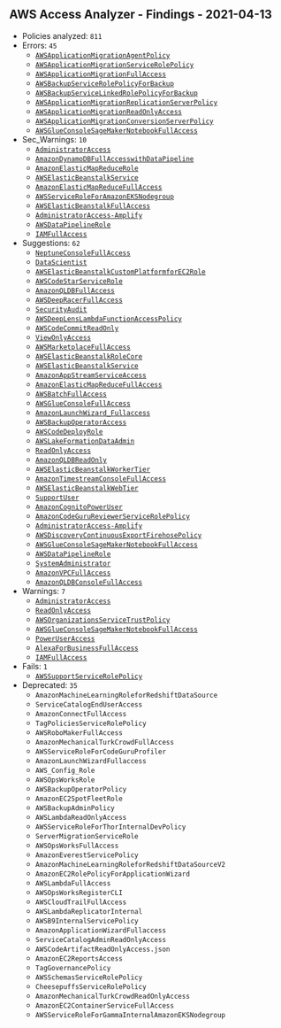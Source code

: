 ## AWS Access Analyzer - Findings - 2021-04-13

- Policies analyzed: `811`
- Errors: `45`
  - [`AWSApplicationMigrationAgentPolicy`](./AWSApplicationMigrationAgentPolicy.json)
  - [`AWSApplicationMigrationServiceRolePolicy`](./AWSApplicationMigrationServiceRolePolicy.json)
  - [`AWSApplicationMigrationFullAccess`](./AWSApplicationMigrationFullAccess.json)
  - [`AWSBackupServiceRolePolicyForBackup`](./AWSBackupServiceRolePolicyForBackup.json)
  - [`AWSBackupServiceLinkedRolePolicyForBackup`](./AWSBackupServiceLinkedRolePolicyForBackup.json)
  - [`AWSApplicationMigrationReplicationServerPolicy`](./AWSApplicationMigrationReplicationServerPolicy.json)
  - [`AWSApplicationMigrationReadOnlyAccess`](./AWSApplicationMigrationReadOnlyAccess.json)
  - [`AWSApplicationMigrationConversionServerPolicy`](./AWSApplicationMigrationConversionServerPolicy.json)
  - [`AWSGlueConsoleSageMakerNotebookFullAccess`](./AWSGlueConsoleSageMakerNotebookFullAccess.json)
- Sec_Warnings: `10`
  - [`AdministratorAccess`](./AdministratorAccess.json)
  - [`AmazonDynamoDBFullAccesswithDataPipeline`](./AmazonDynamoDBFullAccesswithDataPipeline.json)
  - [`AmazonElasticMapReduceRole`](./AmazonElasticMapReduceRole.json)
  - [`AWSElasticBeanstalkService`](./AWSElasticBeanstalkService.json)
  - [`AmazonElasticMapReduceFullAccess`](./AmazonElasticMapReduceFullAccess.json)
  - [`AWSServiceRoleForAmazonEKSNodegroup`](./AWSServiceRoleForAmazonEKSNodegroup.json)
  - [`AWSElasticBeanstalkFullAccess`](./AWSElasticBeanstalkFullAccess.json)
  - [`AdministratorAccess-Amplify`](./AdministratorAccess-Amplify.json)
  - [`AWSDataPipelineRole`](./AWSDataPipelineRole.json)
  - [`IAMFullAccess`](./IAMFullAccess.json)
- Suggestions: `62`
  - [`NeptuneConsoleFullAccess`](./NeptuneConsoleFullAccess.json)
  - [`DataScientist`](./DataScientist.json)
  - [`AWSElasticBeanstalkCustomPlatformforEC2Role`](./AWSElasticBeanstalkCustomPlatformforEC2Role.json)
  - [`AWSCodeStarServiceRole`](./AWSCodeStarServiceRole.json)
  - [`AmazonQLDBFullAccess`](./AmazonQLDBFullAccess.json)
  - [`AWSDeepRacerFullAccess`](./AWSDeepRacerFullAccess.json)
  - [`SecurityAudit`](./SecurityAudit.json)
  - [`AWSDeepLensLambdaFunctionAccessPolicy`](./AWSDeepLensLambdaFunctionAccessPolicy.json)
  - [`AWSCodeCommitReadOnly`](./AWSCodeCommitReadOnly.json)
  - [`ViewOnlyAccess`](./ViewOnlyAccess.json)
  - [`AWSMarketplaceFullAccess`](./AWSMarketplaceFullAccess.json)
  - [`AWSElasticBeanstalkRoleCore`](./AWSElasticBeanstalkRoleCore.json)
  - [`AWSElasticBeanstalkService`](./AWSElasticBeanstalkService.json)
  - [`AmazonAppStreamServiceAccess`](./AmazonAppStreamServiceAccess.json)
  - [`AmazonElasticMapReduceFullAccess`](./AmazonElasticMapReduceFullAccess.json)
  - [`AWSBatchFullAccess`](./AWSBatchFullAccess.json)
  - [`AWSGlueConsoleFullAccess`](./AWSGlueConsoleFullAccess.json)
  - [`AmazonLaunchWizard_Fullaccess`](./AmazonLaunchWizard_Fullaccess.json)
  - [`AWSBackupOperatorAccess`](./AWSBackupOperatorAccess.json)
  - [`AWSCodeDeployRole`](./AWSCodeDeployRole.json)
  - [`AWSLakeFormationDataAdmin`](./AWSLakeFormationDataAdmin.json)
  - [`ReadOnlyAccess`](./ReadOnlyAccess.json)
  - [`AmazonQLDBReadOnly`](./AmazonQLDBReadOnly.json)
  - [`AWSElasticBeanstalkWorkerTier`](./AWSElasticBeanstalkWorkerTier.json)
  - [`AmazonTimestreamConsoleFullAccess`](./AmazonTimestreamConsoleFullAccess.json)
  - [`AWSElasticBeanstalkWebTier`](./AWSElasticBeanstalkWebTier.json)
  - [`SupportUser`](./SupportUser.json)
  - [`AmazonCognitoPowerUser`](./AmazonCognitoPowerUser.json)
  - [`AmazonCodeGuruReviewerServiceRolePolicy`](./AmazonCodeGuruReviewerServiceRolePolicy.json)
  - [`AdministratorAccess-Amplify`](./AdministratorAccess-Amplify.json)
  - [`AWSDiscoveryContinuousExportFirehosePolicy`](./AWSDiscoveryContinuousExportFirehosePolicy.json)
  - [`AWSGlueConsoleSageMakerNotebookFullAccess`](./AWSGlueConsoleSageMakerNotebookFullAccess.json)
  - [`AWSDataPipelineRole`](./AWSDataPipelineRole.json)
  - [`SystemAdministrator`](./SystemAdministrator.json)
  - [`AmazonVPCFullAccess`](./AmazonVPCFullAccess.json)
  - [`AmazonQLDBConsoleFullAccess`](./AmazonQLDBConsoleFullAccess.json)
- Warnings: `7`
  - [`AdministratorAccess`](./AdministratorAccess.json)
  - [`ReadOnlyAccess`](./ReadOnlyAccess.json)
  - [`AWSOrganizationsServiceTrustPolicy`](./AWSOrganizationsServiceTrustPolicy.json)
  - [`AWSGlueConsoleSageMakerNotebookFullAccess`](./AWSGlueConsoleSageMakerNotebookFullAccess.json)
  - [`PowerUserAccess`](./PowerUserAccess.json)
  - [`AlexaForBusinessFullAccess`](./AlexaForBusinessFullAccess.json)
  - [`IAMFullAccess`](./IAMFullAccess.json)
- Fails: `1`
  - [`AWSSupportServiceRolePolicy`](./AWSSupportServiceRolePolicy.json)
- Deprecated: `35`
  - `AmazonMachineLearningRoleforRedshiftDataSource`
  - `ServiceCatalogEndUserAccess`
  - `AmazonConnectFullAccess`
  - `TagPoliciesServiceRolePolicy`
  - `AWSRoboMakerFullAccess`
  - `AmazonMechanicalTurkCrowdFullAccess`
  - `AWSServiceRoleForCodeGuruProfiler`
  - `AmazonLaunchWizardFullaccess`
  - `AWS_Config_Role`
  - `AWSOpsWorksRole`
  - `AWSBackupOperatorPolicy`
  - `AmazonEC2SpotFleetRole`
  - `AWSBackupAdminPolicy`
  - `AWSLambdaReadOnlyAccess`
  - `AWSServiceRoleForThorInternalDevPolicy`
  - `ServerMigrationServiceRole`
  - `AWSOpsWorksFullAccess`
  - `AmazonEverestServicePolicy`
  - `AmazonMachineLearningRoleforRedshiftDataSourceV2`
  - `AmazonEC2RolePolicyForApplicationWizard`
  - `AWSLambdaFullAccess`
  - `AWSOpsWorksRegisterCLI`
  - `AWSCloudTrailFullAccess`
  - `AWSLambdaReplicatorInternal`
  - `AWSB9InternalServicePolicy`
  - `AmazonApplicationWizardFullaccess`
  - `ServiceCatalogAdminReadOnlyAccess`
  - `AWSCodeArtifactReadOnlyAccess.json`
  - `AmazonEC2ReportsAccess`
  - `TagGovernancePolicy`
  - `AWSSchemasServiceRolePolicy`
  - `CheesepuffsServiceRolePolicy`
  - `AmazonMechanicalTurkCrowdReadOnlyAccess`
  - `AmazonEC2ContainerServiceFullAccess`
  - `AWSServiceRoleForGammaInternalAmazonEKSNodegroup`
